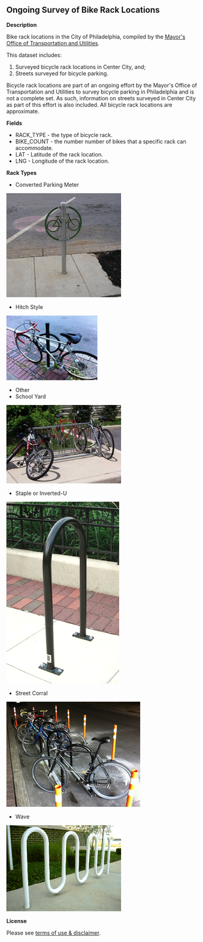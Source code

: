 ## Ongoing Survey of Bike Rack Locations

**Description**

Bike rack locations in the City of Philadelphia, compiled by the [Mayor's Office of Transportation and Utilities](http://www.phila.gov/motu/index.html).

This dataset includes: 

1. Surveyed bicycle rack locations in Center City, and; 
2. Streets surveyed for bicycle parking.  

Bicycle rack locations are part of an ongoing effort by the Mayor's Office of Transportation and Utilities to survey bicycle parking in Philadelphia and is not a complete set.  As such, information on streets surveyed in Center City as part of this effort is also included.  All bicycle rack locations are approximate.

**Fields**

* RACK_TYPE - the type of bicycle rack.
* BIKE_COUNT - the number number of bikes that a specific rack can accommodate.
* LAT - Latitude of the rack location. 
* LNG - Longitude of the rack location.

**Rack Types**

* Converted Parking Meter

![Converted Parking Meter](rack_type_photos/converted_parking_meter.jpg)
 
* Hitch Style

![Hitch Style](rack_type_photos/hitch_rack.jpg)

* Other
* School Yard

![School Yard](rack_type_photos/school_yard_rack.jpg)

* Staple or Inverted-U

![Staple or Inverted-U](rack_type_photos/inverted_u_rack.png)

* Street Corral

![Street Corral](rack_type_photos/on_street_corral.jpg)

* Wave

![Wave Rack](rack_type_photos/wave_rack.png)

**License**

Please see [terms of use & disclaimer](https://github.com/CityOfPhiladelphia/terms-of-use/blob/master/LICENSE.md).
